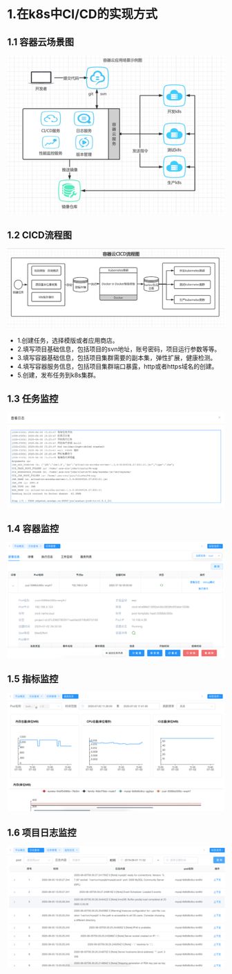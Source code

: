 # 1.在k8s中CI/CD的实现方式
## 1.1 容器云场景图
![](assets/1.ccs-in-k8s-5764c11c.png)
## 1.2 CICD流程图
![](assets/1.ccs-in-k8s-230b019e.png)
 - 1.创建任务，选择模版或者应用商店。
 - 2.填写项目基础信息，包括项目的svn地址，账号密码，项目运行参数等等。
 - 3.填写容器基础信息，包括项目集群需要的副本集，弹性扩展，健康检测。
 - 4.填写容器服务信息，包括项目集群端口暴露，http或者https域名的创建。
 - 5.创建，发布任务到k8s集群。
 ## 1.3 任务监控
 ![](assets/1.ccs-in-k8s-a727e2c5.png)
 ## 1.4 容器监控
![](assets/1.ccs-in-k8s-e5f22393.png)
 ## 1.5 指标监控
 ![](assets/1.ccs-in-k8s-7aa18d7d.png)
 ## 1.6 项目日志监控
 ![](assets/1.ccs-in-k8s-dbe82e59.png)
